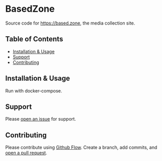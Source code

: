 # BasedZone

Source code for https://based.zone, the media collection site. 

## Table of Contents

- [Installation & Usage](#installation)
- [Support](#support)
- [Contributing](#contributing)

## Installation & Usage

Run with docker-compose.

## Support

Please [open an issue](https://github.com/rpgwaiter/basedfilehost/issues/new) for support.

## Contributing

Please contribute using [Github Flow](https://guides.github.com/introduction/flow/). Create a branch, add commits, and [open a pull request](https://github.com/rpgwaiter/basedfilehost/compare/).
